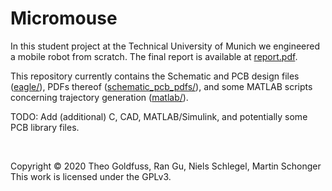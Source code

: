 # Micromouse

In this student project at the Technical University of Munich we engineered a mobile robot from scratch. The final report is available at [report.pdf](report.pdf).

This repository currently contains the Schematic and PCB design files ([eagle/](eagle/)), PDFs thereof ([schematic_pcb_pdfs/](schematic_pcb_pdfs/)), and some MATLAB scripts concerning trajectory generation ([matlab/](matlab/)).

TODO: Add (additional) C, CAD, MATLAB/Simulink, and potentially some PCB library files.

<br/>

Copyright © 2020 Theo Goldfuss, Ran Gu, Niels Schlegel, Martin Schonger  
This work is licensed under the GPLv3.
